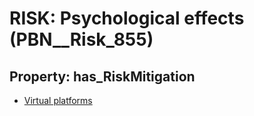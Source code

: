 # RISK: __Psychological effects__ (PBN__Risk_855)

## Property: has_RiskMitigation

* [Virtual platforms](PBN__RiskMitigation_1179)

